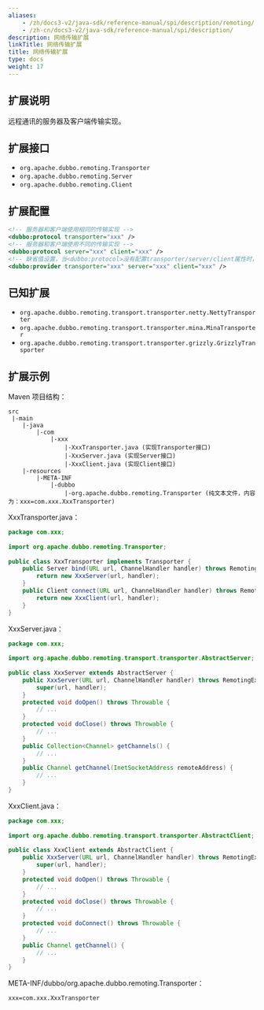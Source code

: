 ```yaml
---
aliases:
    - /zh/docs3-v2/java-sdk/reference-manual/spi/description/remoting/
    - /zh-cn/docs3-v2/java-sdk/reference-manual/spi/description/
description: 网络传输扩展
linkTitle: 网络传输扩展
title: 网络传输扩展
type: docs
weight: 17
---
```






## 扩展说明

远程通讯的服务器及客户端传输实现。

## 扩展接口

* `org.apache.dubbo.remoting.Transporter`
* `org.apache.dubbo.remoting.Server`
* `org.apache.dubbo.remoting.Client`

## 扩展配置

```xml
<!-- 服务器和客户端使用相同的传输实现 -->
<dubbo:protocol transporter="xxx" /> 
<!-- 服务器和客户端使用不同的传输实现 -->
<dubbo:protocol server="xxx" client="xxx" /> 
<!-- 缺省值设置，当<dubbo:protocol>没有配置transporter/server/client属性时，使用此配置 -->
<dubbo:provider transporter="xxx" server="xxx" client="xxx" />
```

## 已知扩展

* `org.apache.dubbo.remoting.transport.transporter.netty.NettyTransporter`
* `org.apache.dubbo.remoting.transport.transporter.mina.MinaTransporter`
* `org.apache.dubbo.remoting.transport.transporter.grizzly.GrizzlyTransporter`

## 扩展示例

Maven 项目结构：

```
src
 |-main
    |-java
        |-com
            |-xxx
                |-XxxTransporter.java (实现Transporter接口)
                |-XxxServer.java (实现Server接口)
                |-XxxClient.java (实现Client接口)
    |-resources
        |-META-INF
            |-dubbo
                |-org.apache.dubbo.remoting.Transporter (纯文本文件，内容为：xxx=com.xxx.XxxTransporter)
```

XxxTransporter.java：

```java
package com.xxx;
 
import org.apache.dubbo.remoting.Transporter;
 
public class XxxTransporter implements Transporter {
    public Server bind(URL url, ChannelHandler handler) throws RemotingException {
        return new XxxServer(url, handler);
    }
    public Client connect(URL url, ChannelHandler handler) throws RemotingException {
        return new XxxClient(url, handler);
    }
}
```

XxxServer.java：

```java
package com.xxx;
 
import org.apache.dubbo.remoting.transport.transporter.AbstractServer;
 
public class XxxServer extends AbstractServer {
    public XxxServer(URL url, ChannelHandler handler) throws RemotingException{
        super(url, handler);
    }
    protected void doOpen() throws Throwable {
        // ...
    }
    protected void doClose() throws Throwable {
        // ...
    }
    public Collection<Channel> getChannels() {
        // ...
    }
    public Channel getChannel(InetSocketAddress remoteAddress) {
        // ...
    }
}
```

XxxClient.java：

```java
package com.xxx;
 
import org.apache.dubbo.remoting.transport.transporter.AbstractClient;
 
public class XxxClient extends AbstractClient {
    public XxxServer(URL url, ChannelHandler handler) throws RemotingException{
        super(url, handler);
    }
    protected void doOpen() throws Throwable {
        // ...
    }
    protected void doClose() throws Throwable {
        // ...
    }
    protected void doConnect() throws Throwable {
        // ...
    }
    public Channel getChannel() {
        // ...
    }
}
```

META-INF/dubbo/org.apache.dubbo.remoting.Transporter：

```properties
xxx=com.xxx.XxxTransporter
```